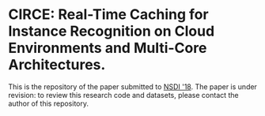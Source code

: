 # CIRCE: Real-Time Caching for Instance Recognition on Cloud Environments and Multi-Core Architectures.

This is the repository of the paper submitted to [NSDI '18](https://www.usenix.org/conference/nsdi18/call-for-papers). The paper is under revision: to review this research code and datasets, please contact the author of this repository.
